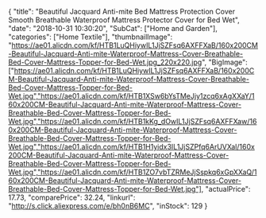 {
	"title": "Beautiful Jacquard Anti-mite Bed Mattress Protection Cover Smooth Breathable Waterproof Mattress Protector Cover for Bed Wet",
	"date": "2018-10-31 10:30:20",
	"SubCat": ["Home and Garden"],
	"categories": ["Home Textile"],
	"thumbnailImage": "https://ae01.alicdn.com/kf/HTB1LuQHiywIL1JjSZFsq6AXFFXaB/160x200CM-Beautiful-Jacquard-Anti-mite-Waterproof-Mattress-Cover-Breathable-Bed-Cover-Mattress-Topper-for-Bed-Wet.jpg_220x220.jpg",
	"BigImage": ["https://ae01.alicdn.com/kf/HTB1LuQHiywIL1JjSZFsq6AXFFXaB/160x200CM-Beautiful-Jacquard-Anti-mite-Waterproof-Mattress-Cover-Breathable-Bed-Cover-Mattress-Topper-for-Bed-Wet.jpg","https://ae01.alicdn.com/kf/HTB1XSw6bYsTMeJjy1zcq6xAgXXaY/160x200CM-Beautiful-Jacquard-Anti-mite-Waterproof-Mattress-Cover-Breathable-Bed-Cover-Mattress-Topper-for-Bed-Wet.jpg","https://ae01.alicdn.com/kf/HTB1kKg_dOwIL1JjSZFsq6AXFFXaw/160x200CM-Beautiful-Jacquard-Anti-mite-Waterproof-Mattress-Cover-Breathable-Bed-Cover-Mattress-Topper-for-Bed-Wet.jpg","https://ae01.alicdn.com/kf/HTB1H1yidx3IL1JjSZPfq6ArUVXal/160x200CM-Beautiful-Jacquard-Anti-mite-Waterproof-Mattress-Cover-Breathable-Bed-Cover-Mattress-Topper-for-Bed-Wet.jpg","https://ae01.alicdn.com/kf/HTB1ZO7vbTZRMeJjSspkq6xGpXXaQ/160x200CM-Beautiful-Jacquard-Anti-mite-Waterproof-Mattress-Cover-Breathable-Bed-Cover-Mattress-Topper-for-Bed-Wet.jpg"],
	"actualPrice": 17.73,
	"comparePrice": 32.24,
	"linkurl": "http://s.click.aliexpress.com/e/bh0nB6MC",
	"inStock": 129
}
